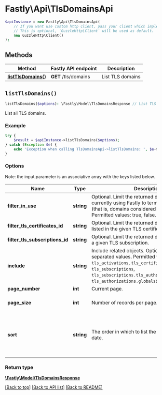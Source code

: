 # Fastly\Api\TlsDomainsApi


```php
$apiInstance = new Fastly\Api\TlsDomainsApi(
    // If you want use custom http client, pass your client which implements `GuzzleHttp\ClientInterface`.
    // This is optional, `GuzzleHttp\Client` will be used as default.
    new GuzzleHttp\Client()
);
```

## Methods

Method | Fastly API endpoint | Description
------------- | ------------- | -------------
[**listTlsDomains()**](TlsDomainsApi.md#listTlsDomains) | **GET** /tls/domains | List TLS domains


## `listTlsDomains()`

```php
listTlsDomains($options): \Fastly\Model\TlsDomainsResponse // List TLS domains
```

List all TLS domains.

### Example
```php
try {
    $result = $apiInstance->listTlsDomains($options);
} catch (Exception $e) {
    echo 'Exception when calling TlsDomainsApi->listTlsDomains: ', $e->getMessage(), PHP_EOL;
}
```

### Options

Note: the input parameter is an associative array with the keys listed below.

Name | Type | Description  | Notes
------------- | ------------- | ------------- | -------------
**filter_in_use** | **string** | Optional. Limit the returned domains to those currently using Fastly to terminate TLS with SNI (that is, domains considered \&quot;in use\&quot;) Permitted values: true, false. | [optional]
**filter_tls_certificates_id** | **string** | Optional. Limit the returned domains to those listed in the given TLS certificate&#39;s SAN list. | [optional]
**filter_tls_subscriptions_id** | **string** | Optional. Limit the returned domains to those for a given TLS subscription. | [optional]
**include** | **string** | Include related objects. Optional, comma-separated values. Permitted values: `tls_activations`, `tls_certificates`, `tls_subscriptions`, `tls_subscriptions.tls_authorizations`, and `tls_authorizations.globalsign_email_challenge`. | [optional]
**page_number** | **int** | Current page. | [optional]
**page_size** | **int** | Number of records per page. | [optional] [defaults to 20]
**sort** | **string** | The order in which to list the results by creation date. | [optional] [one of: 'created_at', '-created_at'] [defaults to 'created_at']

### Return type

[**\Fastly\Model\TlsDomainsResponse**](../Model/TlsDomainsResponse.md)

[[Back to top]](#) [[Back to API list]](../../README.md#endpoints)
[[Back to README]](../../README.md)
